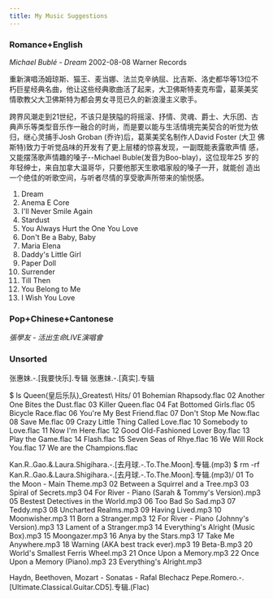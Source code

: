 ```yaml
---
title: My Music Suggestions
---
```


### Romance+English

*Michael Bublé - Dream* 2002-08-08 Warner Records

重新演唱汤姆琼斯、猫王、麦当娜、法兰克辛纳屈、比吉斯、洛史都华等13位不
朽巨星经典名曲，他让这些经典歌曲活了起来，大卫佛斯特麦克布雷，葛莱美奖
情歌教父大卫佛斯特为都会男女寻觅已久的新浪漫主义歌手。 

跨界风潮走到21世纪，不该只是狭隘的将摇滚、抒情、灵魂、爵士、大乐团、古
典声乐等类型音乐作一融合的时尚，而是要以能与生活情境完美契合的听觉为依
归，继心灵捕手Josh Groban (乔许)后，葛莱美奖名制作人David Foster (大卫
佛斯特)致力于听觉品味的开发有了更上层楼的惊喜发现，一副既能表露歌声情
感，又能摆荡歌声情趣的嗓子--Michael Buble(发音为Boo-blay)，这位现年25
岁的年轻绅士，来自加拿大温哥华，只要他那天生歌唱家般的嗓子一开，就能创
造出一个绝佳的听歌空间，与听者尽情的享受歌声所带来的愉悦感。  

1. 	Dream
2. 	Anema E Core
3. 	I'll Never Smile Again
4. 	Stardust
5. 	You Always Hurt the One You Love
6. 	Don't Be a Baby, Baby
7. 	Maria Elena
8. 	Daddy's Little Girl
9. 	Paper Doll
10. Surrender
11. Till Then
12. You Belong to Me
13. I Wish You Love

### Pop+Chinese+Cantonese

*張學友 - 活出生命LIVE演唱會*

### Unsorted

张惠妹.-.[我要快乐].专辑
张惠妹.-.[真实].专辑

$ ls Queen\(皇后乐队\)_Greatest\ Hits/
01 Bohemian Rhapsody.flac               02 Another One Bites the Dust.flac
03 Killer Queen.flac                    04 Fat Bottomed Girls.flac
05 Bicycle Race.flac                    06 You're My Best Friend.flac
07 Don't Stop Me Now.flac               08 Save Me.flac
09 Crazy Little Thing Called Love.flac  10 Somebody to Love.flac
11 Now I'm Here.flac                    12 Good Old-Fashioned Lover Boy.flac
13 Play the Game.flac                   14 Flash.flac
15 Seven Seas of Rhye.flac              16 We Will Rock You.flac
17 We are the Champions.flac

Kan.R..Gao.&.Laura.Shigihara.-.[去月球.-.To.The.Moon].专辑.(mp3)
$ rm -rf Kan.R..Gao.\&.Laura.Shigihara.-.\[去月球.-.To.The.Moon\].专辑.\(mp3\)/
01 To the Moon - Main Theme.mp3
02 Between a Squirrel and a Tree.mp3
03 Spiral of Secrets.mp3
04 For River - Piano (Sarah & Tommy's Version).mp3
05 Bestest Detectives in the World.mp3
06 Too Bad So Sad.mp3
07 Teddy.mp3
08 Uncharted Realms.mp3
09 Having Lived.mp3
10 Moonwisher.mp3
11 Born a Stranger.mp3
12 For River - Piano (Johnny's Version).mp3
13 Lament of a Stranger.mp3
14 Everything's Alright (Music Box).mp3
15 Moongazer.mp3
16 Anya by the Stars.mp3
17 Take Me Anywhere.mp3
18 Warning (AKA best track ever).mp3
19 Beta-B.mp3
20 World's Smallest Ferris Wheel.mp3
21  Once Upon a Memory.mp3
22 Once Upon a Memory (Piano).mp3
23 Everything's Alright.mp3

Haydn, Beethoven, Mozart - Sonatas - Rafal Blechacz
Pepe.Romero.-.[Ultimate.Classical.Guitar.CD5].专辑.(Flac)
